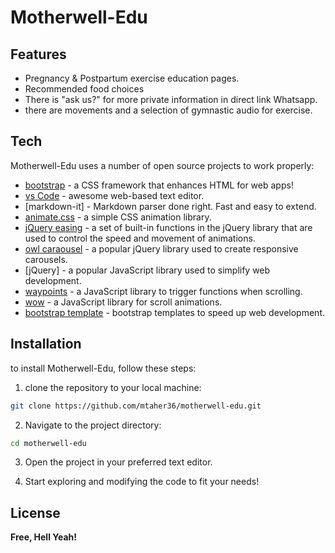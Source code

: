 # Motherwell-Edu

## Features

- Pregnancy &amp; Postpartum exercise education pages.
- Recommended food choices
- There is "ask us?" for more private information in direct link Whatsapp.
- there are movements and a selection of gymnastic audio for exercise.


## Tech

Motherwell-Edu uses a number of open source projects to work properly:

- [bootstrap](https://getbootstrap.com/) - a CSS framework that enhances HTML for web apps!
- [vs Code](https://code.visualstudio.com/) - awesome web-based text editor.
- [markdown-it] - Markdown parser done right. Fast and easy to extend.
- [animate.css](http://daneden.me/animate) - a simple CSS animation library.
- [jQuery easing](http://gsgd.co.uk/sandbox/jquery/easing/) - a set of built-in functions in the jQuery library that are used to control the speed and movement of animations.
- [owl caraousel](https://owlcarousel2.github.io/OwlCarousel2/) - a popular jQuery library used to create responsive carousels.
- [jQuery] - a popular JavaScript library used to simplify web development.
- [waypoints](https://github.com/imakewebthings/waypoints/blob/master/licenses.txt) - a JavaScript library to trigger functions when scrolling.
- [wow](https://wowjs.uk) - a JavaScript library for scroll animations.
- [bootstrap template](https://htmlcodex.com) - bootstrap templates to speed up web development.

## Installation

to install Motherwell-Edu, follow these steps:

1. clone the repository to your local machine:
```sh
git clone https://github.com/mtaher36/motherwell-edu.git
```
2. Navigate to the project directory:
```sh
cd motherwell-edu
```
3. Open the project in your preferred text editor.

4. Start exploring and modifying the code to fit your needs!



## License

**Free, Hell Yeah!**

